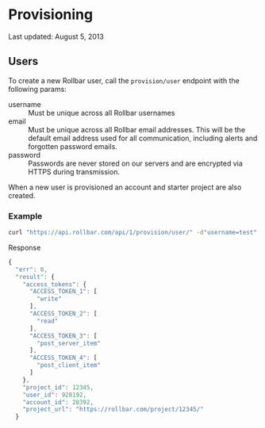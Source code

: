 # Provisioning

Last updated: August 5, 2013

<!-- Sub:[TOC] -->

## Users

To create a new Rollbar user, call the ```provision/user``` endpoint with the following params:

  <dl>
  <dt>username</dt>
  <dd>Must be unique across all Rollbar usernames</dd>
  <dt>email</dt>
  <dd>Must be unique across all Rollbar email addresses. This will be the default email address used for all communication, including alerts and forgotten password emails.</dd>
  <dt>password</dt>
  <dd>Passwords are never stored on our servers and are encrypted via HTTPS during transmission.</dd>
  </dl>

When a new user is provisioned an account and starter project are also created.

### Example

```bash
curl "https://api.rollbar.com/api/1/provision/user/" -d"username=test" -d"email=test@rollbar.com" -d"password=PA$$w0RD"
```

  Response

```javascript
{
  "err": 0,
  "result": {
    "access_tokens": {
      "ACCESS_TOKEN_1": [
        "write"
      ],
      "ACCESS_TOKEN_2": [
        "read"
      ],
      "ACCESS_TOKEN_3": [
        "post_server_item"
      ],
      "ACCESS_TOKEN_4": [
        "post_client_item"
      ]
    },
    "project_id": 12345,
    "user_id": 928192,
    "account_id": 28392,
    "project_url": "https://rollbar.com/project/12345/"
  }
```
